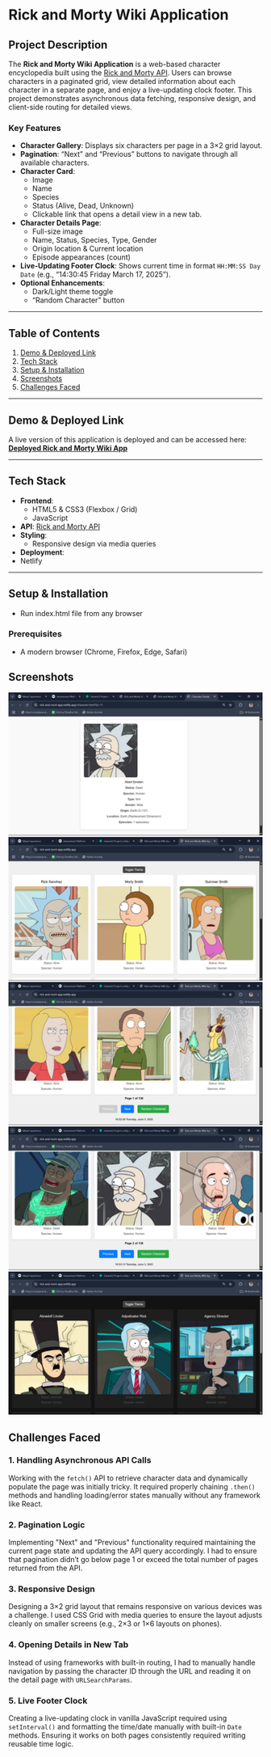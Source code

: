# Rick and Morty Wiki Application

## Project Description

The **Rick and Morty Wiki Application** is a web-based character encyclopedia built using the [Rick and Morty API](https://rickandmortyapi.com/). Users can browse characters in a paginated grid, view detailed information about each character in a separate page, and enjoy a live-updating clock footer. This project demonstrates asynchronous data fetching, responsive design, and client-side routing for detailed views.

### Key Features

- **Character Gallery**: Displays six characters per page in a 3×2 grid layout.
- **Pagination**: “Next” and “Previous” buttons to navigate through all available characters.
- **Character Card**:
  - Image
  - Name
  - Species
  - Status (Alive, Dead, Unknown)
  - Clickable link that opens a detail view in a new tab.
- **Character Details Page**:
  - Full-size image
  - Name, Status, Species, Type, Gender
  - Origin location & Current location
  - Episode appearances (count)
- **Live-Updating Footer Clock**: Shows current time in format `HH:MM:SS Day Date` (e.g., “14:30:45 Friday March 17, 2025”).
- **Optional Enhancements**:
  - Dark/Light theme toggle
  - “Random Character” button

---

## Table of Contents

1. [Demo & Deployed Link](#demo--deployed-link)
2. [Tech Stack](#tech-stack)
3. [Setup & Installation](#setup--installation)
4. [Screenshots](#screenshots)
5. [Challenges Faced](#challenges-faced)

---

## Demo & Deployed Link

A live version of this application is deployed and can be accessed here:  
**[Deployed Rick and Morty Wiki App](https://rick-and-mort-app.netlify.app)**

---

## Tech Stack

- **Frontend**:
  - HTML5 & CSS3 (Flexbox / Grid)
  - JavaScript
- **API**: [Rick and Morty API]('https://rickandmortyapi.com/api/character')
- **Styling**:
  - Responsive design via media queries
- **Deployment**:
- Netlify

---

## Setup & Installation

- Run index.html file from any browser

### Prerequisites

- A modern browser (Chrome, Firefox, Edge, Safari)

## Screenshots

![alt text](<Screenshot 2025-06-03 195332.png>)
![alt text](<Screenshot 2025-06-03 195250.png>)
![alt text](<Screenshot 2025-06-03 195304.png>)
![alt text](<Screenshot 2025-06-03 195318.png>)
![alt text](<Screenshot 2025-06-03 195356.png>)

## Challenges Faced

### 1. **Handling Asynchronous API Calls**

Working with the `fetch()` API to retrieve character data and dynamically populate the page was initially tricky. It required properly chaining `.then()` methods and handling loading/error states manually without any framework like React.

### 2. **Pagination Logic**

Implementing "Next" and "Previous" functionality required maintaining the current page state and updating the API query accordingly. I had to ensure that pagination didn’t go below page 1 or exceed the total number of pages returned from the API.

### 3. **Responsive Design**

Designing a 3×2 grid layout that remains responsive on various devices was a challenge. I used CSS Grid with media queries to ensure the layout adjusts cleanly on smaller screens (e.g., 2×3 or 1×6 layouts on phones).

### 4. **Opening Details in New Tab**

Instead of using frameworks with built-in routing, I had to manually handle navigation by passing the character ID through the URL and reading it on the detail page with `URLSearchParams`.

### 5. **Live Footer Clock**

Creating a live-updating clock in vanilla JavaScript required using `setInterval()` and formatting the time/date manually with built-in `Date` methods. Ensuring it works on both pages consistently required writing reusable time logic.
